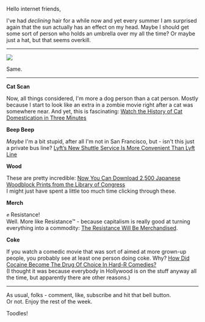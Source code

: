 Hello internet friends,

I've had *declining* hair for a while now and yet every summer I am surprised again that the sun actually has an effect on my head. Maybe I should get some sort of person who holds an umbrella over my all the time? Or maybe just a hat, but that seems overkill.

---

[![](http://irregularity.co/wp-content/uploads/sites/2/2017/06/Screen-Shot-2017-06-19-at-18.02.26.png)](https://twitter.com/carolineframke/status/875058615715078144)

Same.

---

**Cat Scan**

Now, all things considered, I'm more a dog person than a cat person. Mostly because I start to look like an extra in a zombie movie right after a cat was somewhere near. And yet, this is fascinating: [Watch the History of Cat Domestication in Three Minutes](https://motherboard.vice.com/en_us/article/watch-the-history-of-cat-domestication-in-three-minutes)

**Beep Beep**

*Maybe* I'm a bit stupid, after all I'm not in San Francisco, but - isn't this just a private bus line? [Lyft’s New Shuttle Service Is More Convenient Than Lyft Line](https://lifehacker.com/lyft-s-new-shuttle-service-is-more-convenient-than-lyft-1796167137)

**Wood**

These are pretty incredible: [Now You Can Download 2,500 Japanese Woodblock Prints from the Library of Congress](https://creators.vice.com/en_us/article/now-you-can-download-2500-japanese-woodblock-prints-from-the-library-of-congress)  
I might just have spent a little too much time clicking through these.

**Merch**

✊ Resistance!  
Well. More like Resistance™ - because capitalism is really good at turning everything into a commodity: [The Resistance Will Be Merchandised](http://www.gq.com/story/the-resistance-will-be-merchandised). 

**Coke**

If you watch a comedic movie that was sort of aimed at more grown-up people, you probably see at least one person doing coke. Why? [How Did Cocaine Become The Drug Of Choice In Hard-R Comedies?](http://decider.com/2017/06/16/cocaine-in-comedy/)  
(I thought it was because everybody in Hollywood is on the stuff anyway all the time, but apparently there are other reasons.)

---

As usual, folks - comment, like, subscribe and hit that bell button.  
Or not. Enjoy the rest of the week.

Toodles!